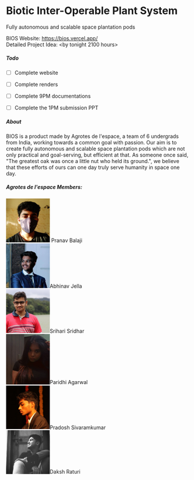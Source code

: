# Biotic Inter-Operable Plant System
Fully autonomous and scalable space plantation pods

BIOS Website: https://bios.vercel.app/<br />
Detailed Project Idea: <by tonight 2100 hours>

##### Todo
- [ ] Complete website
- [ ] Complete renders
- [ ] Complete 9PM documentations
- [ ] Complete the 1PM submission PPT


##### About
BIOS is a product made by Agrotes de l'espace, a team of 6 undergrads from India, working towards a common goal with passion. Our aim is to create fully autonomous and scalable space plantation pods which are not only practical and goal-serving, but efficient at that.
As someone once said, "The greatest oak was once a little nut who held its ground.", we believe that these efforts of ours can one day truly serve humanity in space one day.

##### Agrotes de l'espace Members:<br />
<img src="https://raw.githubusercontent.com/deltaonealpha/bios/main/media/profilepictures/pranav.jpg" alt="picture_pranav_balaji" width="120px"/> Pranav Balaji<br />
<img src="https://raw.githubusercontent.com/deltaonealpha/bios/main/media/profilepictures/abhinav.jpg" alt="picture_abhinav_jella" width="120px"/>Abhinav Jella<br />
<img src="https://raw.githubusercontent.com/deltaonealpha/bios/main/media/profilepictures/srihari.jpg" alt="picture_srihari_sridhar" width="120px"/>Srihari Sridhar<br />
<img src="https://raw.githubusercontent.com/deltaonealpha/bios/main/media/profilepictures/paridhi.jpg" alt="picture_paridhi_agarwal" width="120px"/>Paridhi Agarwal<br />
<img src="https://raw.githubusercontent.com/deltaonealpha/bios/main/media/profilepictures/pradosh.jpg" alt="picture_pradosh_sivaramkumar" width="120px"/>Pradosh Sivaramkumar<br />
<img src="https://raw.githubusercontent.com/deltaonealpha/bios/main/media/profilepictures/daksh.jpg" alt="picture_daksh_raturi" width="120px"/>Daksh Raturi<br />
